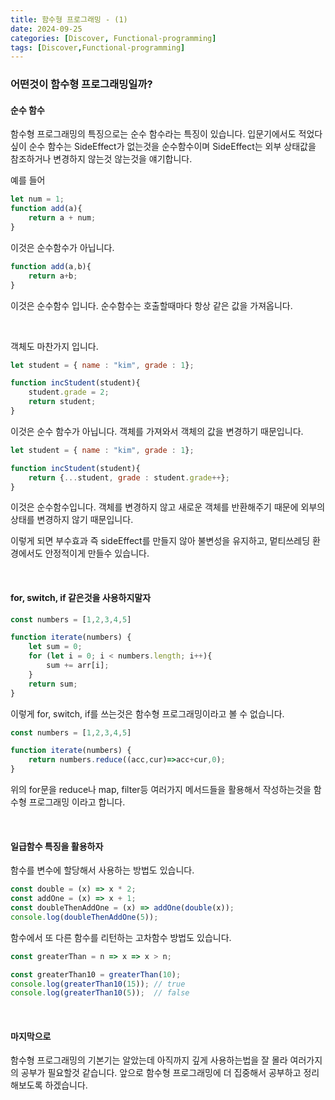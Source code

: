 ```yaml
---
title: 함수형 프로그래밍 - (1)
date: 2024-09-25
categories: [Discover, Functional-programming]
tags: [Discover,Functional-programming]
---
```


<!-- #### 이 문서를 읽기전에
[함수형 프로그래밍 입문기](/post/functional-programming-0912)를 읽어보는것을 추천드립니다. -->


### 어떤것이 함수형 프로그래밍일까?

#### 순수 함수

함수형 프로그래밍의 특징으로는 순수 함수라는 특징이 있습니다.
입문기에서도 적었다 싶이 순수 함수는 SideEffect가 없는것을 순수함수이며
SideEffect는 외부 상태값을 참조하거나 변경하지 않는것 않는것을 얘기합니다.

예를 들어
```js
let num = 1;
function add(a){
    return a + num;
}
```
이것은 순수함수가 아닙니다.

```js
function add(a,b){
    return a+b;
}
```
이것은 순수함수 입니다.
순수함수는 호출할때마다 항상 같은 값을 가져옵니다.

<br/>

객체도 마찬가지 입니다.
```js
let student = { name : "kim", grade : 1};

function incStudent(student){
    student.grade = 2;
    return student;
}
```
이것은 순수 함수가 아닙니다. 
객체를 가져와서 객체의 값을 변경하기 때문입니다.

```js
let student = { name : "kim", grade : 1};

function incStudent(student){
    return {...student, grade : student.grade++};
}
```
이것은 순수함수입니다. 
객체를 변경하지 않고 새로운 객체를 반환해주기 때문에 외부의 상태를 변경하지 않기 때문입니다.

이렇게 되면 부수효과 즉 sideEffect를 만들지 않아 불변성을 유지하고, 멑티쓰레딩 환경에서도 안정적이게 만들수 있습니다.

<br/>

#### for, switch, if 같은것을 사용하지말자
```js
const numbers = [1,2,3,4,5]

function iterate(numbers) {
    let sum = 0;
    for (let i = 0; i < numbers.length; i++){
        sum += arr[i];
    }
    return sum;
}
```
이렇게 for, switch, if를 쓰는것은 함수형 프로그래밍이라고 볼 수 없습니다.


```js
const numbers = [1,2,3,4,5]

function iterate(numbers) {
    return numbers.reduce((acc,cur)=>acc+cur,0);
}
```
위의 for문을 reduce나 map, filter등 여러가지 메서드들을 활용해서 작성하는것을 함수형 프로그래밍 이라고 합니다.

<br/>

#### 일급함수 특징을 활용하자
함수를 변수에 할당해서 사용하는 방법도 있습니다.
```js
const double = (x) => x * 2;
const addOne = (x) => x + 1;
const doubleThenAddOne = (x) => addOne(double(x));
console.log(doubleThenAddOne(5)); 
```

함수에서 또 다른 함수를 리턴하는 고차함수 방법도 있습니다.
```js
const greaterThan = n => x => x > n;

const greaterThan10 = greaterThan(10);
console.log(greaterThan10(15)); // true
console.log(greaterThan10(5));  // false
```

<br/>

#### 마지막으로
함수형 프로그래밍의 기본기는 알았는데 아직까지 깊게 사용하는법을 잘 몰라
여러가지의 공부가 필요할것 같습니다. 앞으로 함수형 프로그래밍에 더 집중해서 공부하고 정리해보도록 하겠습니다.